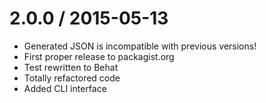 # 2.0.0 / 2015-05-13

* Generated JSON is incompatible with previous versions!
* First proper release to packagist.org
* Test rewritten to Behat
* Totally refactored code
* Added CLI interface